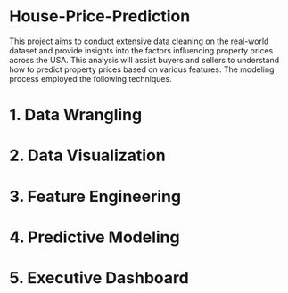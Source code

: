 # House-Price-Prediction
This project aims to conduct extensive data cleaning on the real-world dataset and provide insights into the factors influencing property prices across the USA. This analysis will assist buyers and sellers to understand how to predict property prices based on various features.
The modeling process employed the following techniques.
#                                                    1. Data Wrangling
#                                                    2. Data Visualization
#                                                    3. Feature Engineering
#                                                    4. Predictive Modeling
#                                                    5. Executive Dashboard
